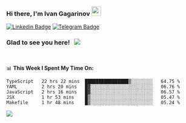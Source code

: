 ### Hi there, I'm Ivan Gagarinov <img src="https://media.giphy.com/media/hvRJCLFzcasrR4ia7z/giphy.gif" width="25px">

[![Linkedin Badge](https://img.shields.io/badge/-LinkedIn-0e76a8?style=flat-square&logo=Linkedin&logoColor=white)](https://linkedin.com/in/ivan-gagarinov-142ba3141/)
[![Telegram Badge](https://img.shields.io/badge/-Telegram-0088cc?style=flat-square&logo=Telegram&logoColor=white)](https://t.me/igagarinov)

### Glad to see you here! &nbsp; ![](https://visitor-badge.glitch.me/badge?page_id=dzencot.dzencot)

</br>

📊 **This Week I Spent My Time On:**
<!--START_SECTION:waka-->
```text
TypeScript   22 hrs 22 mins  ████████████████▒░░░░░░░░   64.75 % 
YAML         2 hrs 20 mins   █▓░░░░░░░░░░░░░░░░░░░░░░░   06.76 % 
JavaScript   2 hrs 16 mins   █▓░░░░░░░░░░░░░░░░░░░░░░░   06.57 % 
JSX          1 hr 53 mins    █▒░░░░░░░░░░░░░░░░░░░░░░░   05.47 % 
Makefile     1 hr 48 mins    █▒░░░░░░░░░░░░░░░░░░░░░░░   05.24 % 
```
<!--END_SECTION:waka-->

[![](https://github-readme-stats.vercel.app/api?username=dzencot&theme=gruvbox)](https://github.com/dzencot)
